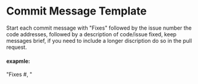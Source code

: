 # Commit Message Template

Start each commit message with "Fixes" followed by the issue number the code addresses, followed by a description of code/issue fixed, keep messages brief, if you need to include a longer discription do so in the pull request.

#### exapmle:

"Fixes #<issue number>, <desciption>"
